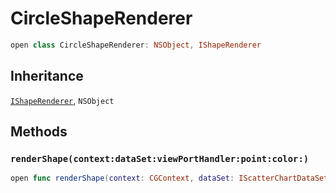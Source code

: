 # CircleShapeRenderer

``` swift
open class CircleShapeRenderer: NSObject, IShapeRenderer
```

## Inheritance

[`IShapeRenderer`](/IShapeRenderer), `NSObject`

## Methods

### `renderShape(context:dataSet:viewPortHandler:point:color:)`

``` swift
open func renderShape(context: CGContext, dataSet: IScatterChartDataSet, viewPortHandler: ViewPortHandler, point: CGPoint, color: NSUIColor)
```
